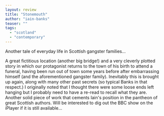 ```yaml
---
layout: review
title: "Stonemouth"
author: "iain-banks"
teaser: ""
tags:
  - "scotland"
  - "contemporary"
---
```


Another tale of everyday life in Scottish gangster families... 

A great fictitious location (another big bridge!) and a very cleverly plotted story in which
our protagonist returns to the town of his birth to attend a funeral, having been run out
of town some years before after embarrassing himself (and the aforementioned gangster family).
Inevitably this is brought up again, along with many other past secrets (so typical Banks
in that respect.) I originally noted that I thought there were some loose ends left hanging
but I probably need to have a re-read to recall what they are. Another solid piece of work
that cements Iain's position in the pantheon of great Scottish authors. Will be interested
to dig out the BBC show on the iPlayer if it is still available...
